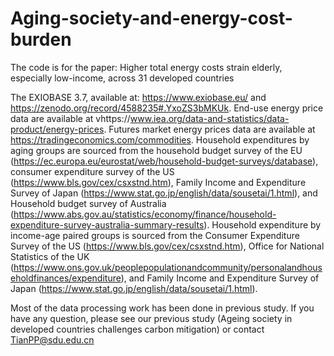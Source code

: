 # Aging-society-and-energy-cost-burden
The code is for the paper: Higher total energy costs strain elderly, especially low-income, across 31 developed countries


The EXIOBASE 3.7, available at: https://www.exiobase.eu/ and https://zenodo.org/record/4588235#.YxoZS3bMKUk. End-use energy price data are available at vhttps://www.iea.org/data-and-statistics/data-product/energy-prices. Futures market energy prices data are available at https://tradingeconomics.com/commodities. Household expenditures by aging groups are sourced from the household budget survey of the EU (https://ec.europa.eu/eurostat/web/household-budget-surveys/database), consumer expenditure survey of the US (https://www.bls.gov/cex/csxstnd.htm), Family Income and Expenditure Survey of Japan (https://www.stat.go.jp/english/data/sousetai/1.html), and Household budget survey of Australia (https://www.abs.gov.au/statistics/economy/finance/household-expenditure-survey-australia-summary-results). Household expenditure by income-age paired groups is sourced from the Consumer Expenditure Survey of the US (https://www.bls.gov/cex/csxstnd.htm), Office for National Statistics of the UK (https://www.ons.gov.uk/peoplepopulationandcommunity/personalandhouseholdfinances/expenditure), and Family Income and Expenditure Survey of Japan (https://www.stat.go.jp/english/data/sousetai/1.html). 


Most of the data processing work has been done in previous study. If you have any question, please see our previous study (Ageing society in developed countries challenges carbon mitigation) or contact TianPP@sdu.edu.cn
